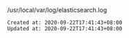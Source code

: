 
/usr/local/var/log/elasticsearch.log

    Created at: 2020-09-22T17:41:43+08:00
    Updated at: 2020-09-22T17:41:43+08:00

